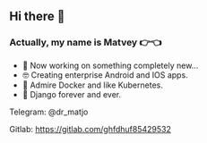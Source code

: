 ## Hi there 👋

### Actually, my name is Matvey 👉👈


- 🔭 Now working on something completely new...
- 🤓 Creating enterprise Android and IOS apps.
- 🐸 Admire Docker and like Kubernetes. 
- 🐒 Django forever and ever.


Telegram: @dr_matjo

Gitlab: https://gitlab.com/ghfdhuf85429532
<!--
**Ferum-bot/Ferum-bot** is a ✨ _special_ ✨ repository because its `README.md` (this file) appears on your GitHub profile.

Here are some ideas to get you started:

- 🔭 Now working on something completely new...
- 🌱 I’m currently learning ...
- 👯 I’m looking to collaborate on ...
- 🤔 I’m looking for help with ...
- 💬 Ask me about ...
- 📫 How to reach me: ...
- 😄 Pronouns: ...
- ⚡ Fun fact: ...
-->
